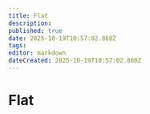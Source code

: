 ```yaml
---
title: Flat
description: 
published: true
date: 2025-10-19T10:57:02.860Z
tags: 
editor: markdown
dateCreated: 2025-10-19T10:57:02.860Z
---
```


# Flat

